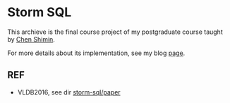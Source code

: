 # Storm SQL
This archieve is the final course project of my postgraduate course taught by [Chen Shimin](http://sourcedb.ict.cas.cn/cn/jssrck/201307/t20130716_3899653.html).

For more details about its implementation, see my blog [page](https://lijiansong.github.io/java/2017/06/06/tiny-storm-sql/).

## REF

- VLDB2016, see dir [storm-sql/paper](./storm-sql/paper)
